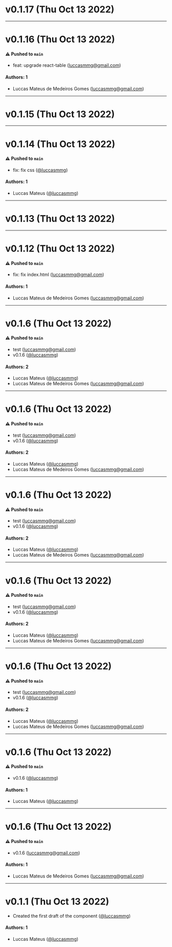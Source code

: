 # v0.1.17 (Thu Oct 13 2022)



---

# v0.1.16 (Thu Oct 13 2022)

#### ⚠️ Pushed to `main`

- feat: upgrade react-table (luccasmmg@gmail.com)

#### Authors: 1

- Luccas Mateus de Medeiros Gomes (luccasmmg@gmail.com)

---

# v0.1.15 (Thu Oct 13 2022)



---

# v0.1.14 (Thu Oct 13 2022)

#### ⚠️ Pushed to `main`

- fix: fix css ([@luccasmmg](https://github.com/luccasmmg))

#### Authors: 1

- Luccas Mateus  ([@luccasmmg](https://github.com/luccasmmg))

---

# v0.1.13 (Thu Oct 13 2022)



---

# v0.1.12 (Thu Oct 13 2022)

#### ⚠️ Pushed to `main`

- fix: fix index.html (luccasmmg@gmail.com)

#### Authors: 1

- Luccas Mateus de Medeiros Gomes (luccasmmg@gmail.com)

---

# v0.1.6 (Thu Oct 13 2022)

#### ⚠️ Pushed to `main`

- test (luccasmmg@gmail.com)
- v0.1.6 ([@luccasmmg](https://github.com/luccasmmg))

#### Authors: 2

- Luccas Mateus  ([@luccasmmg](https://github.com/luccasmmg))
- Luccas Mateus de Medeiros Gomes (luccasmmg@gmail.com)

---

# v0.1.6 (Thu Oct 13 2022)

#### ⚠️ Pushed to `main`

- test (luccasmmg@gmail.com)
- v0.1.6 ([@luccasmmg](https://github.com/luccasmmg))

#### Authors: 2

- Luccas Mateus  ([@luccasmmg](https://github.com/luccasmmg))
- Luccas Mateus de Medeiros Gomes (luccasmmg@gmail.com)

---

# v0.1.6 (Thu Oct 13 2022)

#### ⚠️ Pushed to `main`

- test (luccasmmg@gmail.com)
- v0.1.6 ([@luccasmmg](https://github.com/luccasmmg))

#### Authors: 2

- Luccas Mateus  ([@luccasmmg](https://github.com/luccasmmg))
- Luccas Mateus de Medeiros Gomes (luccasmmg@gmail.com)

---

# v0.1.6 (Thu Oct 13 2022)

#### ⚠️ Pushed to `main`

- test (luccasmmg@gmail.com)
- v0.1.6 ([@luccasmmg](https://github.com/luccasmmg))

#### Authors: 2

- Luccas Mateus  ([@luccasmmg](https://github.com/luccasmmg))
- Luccas Mateus de Medeiros Gomes (luccasmmg@gmail.com)

---

# v0.1.6 (Thu Oct 13 2022)

#### ⚠️ Pushed to `main`

- test (luccasmmg@gmail.com)
- v0.1.6 ([@luccasmmg](https://github.com/luccasmmg))

#### Authors: 2

- Luccas Mateus  ([@luccasmmg](https://github.com/luccasmmg))
- Luccas Mateus de Medeiros Gomes (luccasmmg@gmail.com)

---

# v0.1.6 (Thu Oct 13 2022)

#### ⚠️ Pushed to `main`

- v0.1.6 ([@luccasmmg](https://github.com/luccasmmg))

#### Authors: 1

- Luccas Mateus  ([@luccasmmg](https://github.com/luccasmmg))

---

# v0.1.6 (Thu Oct 13 2022)

#### ⚠️ Pushed to `main`

- v0.1.6 (luccasmmg@gmail.com)

#### Authors: 1

- Luccas Mateus de Medeiros Gomes (luccasmmg@gmail.com)

---

# v0.1.1 (Thu Oct 13 2022)

- Created the first draft of the component ([@luccasmmg](https://github.com/luccasmmg))

#### Authors: 1

- Luccas Mateus  ([@luccasmmg](https://github.com/luccasmmg))
